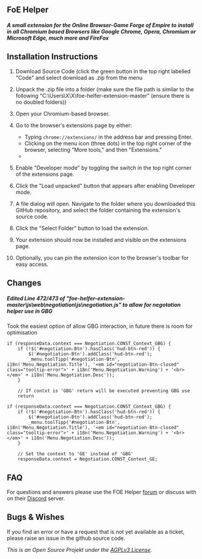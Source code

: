 ## FoE Helper

##### A small extension for the Online Browser-Game Forge of Empire to install in all Chromium based Browsers like Google Chrome, Opera, Chromium or Microsoft Edge, much more and FireFox

## Installation Instructions

1. Download Source Code (click the green button in the top right labelled "Code" and select download as .zip from the menu
   
3. Unpack the .zip file into a folder (make sure the file path is similar to the following "C:\Users\X\X\foe-helfer-extension-master" (ensure there is no doubled folders))
   
4. Open your Chromium-based browser.
   
5. Go to the browser's extensions page by either:
   - Typing `chrome://extensions/` in the address bar and pressing Enter.
   - Clicking on the menu icon (three dots) in the top right corner of the browser, selecting "More tools," and then "Extensions."
   - 
6. Enable "Developer mode" by toggling the switch in the top right corner of the extensions page.

7. Click the "Load unpacked" button that appears after enabling Developer mode.

8. A file dialog will open. Navigate to the folder where you downloaded this GitHub repository, and select the folder containing the extension's source code.

9. Click the "Select Folder" button to load the extension.

8. Your extension should now be installed and visible on the extensions page.

9. Optionally, you can pin the extension icon to the browser's toolbar for easy access.

## Changes
##### Edited Line 472/473 of "foe-helfer-extension-master\js\web\negotiation\js\negotiation.js" to allow for negotation helper use in GBG
Took the easiest option of allow GBG interaction, in future there is room for optimisation
```
if (responseData.context === Negotiation.CONST_Context_GBG) {
    if (!$('#negotiation-Btn').hasClass('hud-btn-red')) {
        $('#negotiation-Btn').addClass('hud-btn-red');
        _menu.toolTipp('#negotiation-Btn', i18n('Menu.Negotiation.Title'), '<em id="negotiation-Btn-closed" class="tooltip-error">' + i18n('Menu.Negotiation.Warning') + '<br></em>' + i18n('Menu.Negotiation.Desc'));
    }

    // If contxt is 'GBG' return will be executed preventing GBG use
    return
```

```
if (responseData.context === Negotiation.CONST_Context_GBG) {
    if (!$('#negotiation-Btn').hasClass('hud-btn-red')) {
        $('#negotiation-Btn').addClass('hud-btn-red');
        _menu.toolTipp('#negotiation-Btn', i18n('Menu.Negotiation.Title'), '<em id="negotiation-Btn-closed" class="tooltip-error">' + i18n('Menu.Negotiation.Warning') + '<br></em>' + i18n('Menu.Negotiation.Desc'));
    }

    // Set the context to 'GE' instead of 'GBG'
    responseData.context = Negotiation.CONST_Context_GE;
```

## FAQ

For questions and answers please use the FOE Helper [forum](https://discuss.foe-helper.com/) or discuss with on their [Discord](https://discord.gg/z97KZq4) server.

## Bugs & Wishes

If you find an error or have a request that is not yet available as a ticket, please raise an issue in the github source code.

_This is an Open Source Projekt under the [AGPLv3 License](LICENSE.md)._
